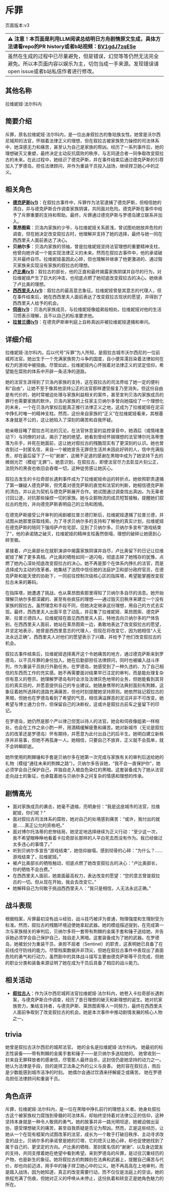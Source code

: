 # 斥罪
页面版本:v3
 

| :warning: 注意！本页面是利用LLM阅读总结明日方舟剧情原文生成，具体方法请看repo的PR history或者b站视频：[BV1gdJ7zqESe](https://www.bilibili.com/video/BV1gdJ7zqESe/)         |
|:----------------------------|
| 虽然在生成的过程中已尽量避免，但是错误，幻觉等等仍然无法完全避免。所以本页面内容以娱乐为主，切勿当成一手来源。发现错误请open issue或者b站私信作者进行修改。|



## 其他名称
拉维妮娅·法尔科内
## 简要介绍
斥罪，原名拉维妮娅·法尔科内，是一位出身叙拉古的鲁珀族女性。她曾是沃尔西尼城邦的法官，怀揣着法律正义的理想，但在叙拉古被家族势力操控的司法体系中，她深感无力和痛苦，甚至认为自己是家族的帮凶。经历了一系列事件后，她的理想破灭又重塑，最终决定主动反抗腐败的秩序，与志同道合者一同争取改变叙拉古的未来。在此过程中，她结识了德克萨斯，并在事件结束后通过德克萨斯的引荐加入了罗德岛，担任法律顾问，并作为重装干员投入战场，继续捍卫她心中的正义。
## 相关角色
-   **[德克萨斯](char_102_texas.md)([v1](../chars/char_102_texas.md))**：在叙拉古事件中，斥罪作为法官逮捕了德克萨斯，但相信她的清白，并与德克萨斯合作调查家族阴谋，共同面对危险。德克萨斯在事件中给予了斥罪重要的支持和帮助。最终，斥罪通过德克萨斯与罗德岛建立联系并加入。
-   **莱昂图索**：贝洛内家族的少爷，与拉维妮娅关系匪浅，曾试图劝她放弃危险的调查，但在她决定改变叙拉古时，他理解并支持了她的选择，最终与她一同在西西里夫人面前表达了决心。
-   **贝纳尔多**：贝洛内家族的领袖，曾是拉维妮娅坚持法官理想的重要精神支柱，他曾向她许诺一个能实现法律正义的未来。然而在叙拉古事件中，他的承诺破灭并最终自尽。拉维妮娅虽因此心碎，但也理解并继承了他更激进的、通过毁灭家族来实现没有家族的叙拉古的理想。
-   **[卢比奥](extended_char_lu_bi_ao.md)([v1](../chars/extended_char_lu_bi_ao.md))**：叙拉古的部长，他的正直和最终揭露家族阴谋并自尽的行为，对拉维妮娅产生了巨大的冲击，也彻底点燃了她彻底改变叙拉古的决心。她继承了卢比奥的理想。
-   **[西西里夫人](extended_char_xi_xi_li_fu_ren.md)([v1](../chars/extended_char_xi_xi_li_fu_ren.md))**：叙拉古的最高意志象征。拉维妮娅曾是其意志的代理人，但在事件结束后，她在西西里夫人面前表达了改变叙拉古现状的愿望，并得到了西西里夫人给予的机会。
-   **[伺夜](char_427_vigil.md)([v1](../chars/char_427_vigil.md))**：贝洛内家族成员，与拉维妮娅像姐弟般相处。拉维妮娅对他的生活习惯表示理解，且不以自己的标准要求他。
-   **[拉普兰德](char_140_whitew.md)([v1](../chars/char_140_whitew.md))**：在德克萨斯审判庭上自称真凶并被拉维妮娅逮捕和审问。
## 详细介绍
拉维妮娅·法尔科内，后以代号“斥罪”为人所知，是叙拉古城市沃尔西尼的一位前城邦法官。她出生于一个充满家族势力斗争的国度，自小便耳濡目染着法律如何在权力的游戏中被扭曲。尽管如此，拉维妮娅内心怀揣着对法律正义的坚定信仰，希望能在腐败的体系中开辟一条洁净的道路。

她的法官生涯得到了贝洛内家族的支持，这在叙拉古的司法界给了她一定的便利和“自由”，让她不至于像其他坚持公正的法官那样遭受报复乃至消失。但这份自由是有代价的，她时常被迫处理与家族利益相关的案件，甚至宣判贝洛内家族成员的罪行也需要家族的默许。贝洛内家族的上任家主贝纳尔多曾向她描绘了一个理想化的未来，一个在贝洛内掌权后能真正推行法律正义之地，这成为了拉维妮娅在泥沼中挣扎时唯一的精神支柱。然而，这份来自家族的“正义”在拉维妮娅看来，其根基本身就是不公的，这让她陷入了深刻的痛苦和自我怀疑。

她亲眼目睹了叙拉古司法的沉沦。在法官休息室的监控录音中，她酒后（或情绪激动下）与同僚的对话，揭示了她的绝望。她看到曾经怀揣理想的法官博尔托洛蒂堕落为杀手，并死在她面前，这让她对叙拉古的残酷现实有了更深刻的认识。她也曾收到过一封匿名信，来自一个被她宣告无罪但生活并未因此好转的人，信中充满指责，却在最后留下了一句“谢谢”，这微不足道的感谢在黑暗中成为了她坚持下去的微弱光芒（模组“无罪”）。她意识到，在叙拉古，即使法官尽力去彰显片刻公正，法院外的黑夜也依旧会吞噬一切，这种徒劳感让她灰心。

叙拉古发生的卡拉奇部长遇刺事件成为了拉维妮娅命运的转折点。她依照职责逮捕了第一嫌疑人德克萨斯，但凭着对德克萨斯的直觉和法官的判断，她相信德克萨斯的清白，并以此为契机与德克萨斯展开合作。她试图通过调查找出真凶，为无辜者讨回公道，对抗那些操控一切的家族。她与企鹅物流的成员短暂接触，提醒她们叙拉古的危险，并向德克萨斯表明自己的立场和困境。

在德克萨斯接受公开审判的闹剧被拉普兰德打断后，拉维妮娅逮捕了拉普兰德，并试图从她那里获取线索。为了寻求贝纳尔多的支持和了解他的真实计划，拉维妮娅在德克萨斯的陪同下强闯萨卢佐宅邸，见到了贝纳尔多。贝纳尔多宣布“游戏结束了”，他的承诺随之破灭，拉维妮娅的精神支柱轰然倒塌，理想的破碎让她感到心碎至极。

紧接着，卢比奥部长在就职演讲中揭露家族阴谋并自尽，卢比奥留下的日记让拉维妮娅了解了更多真相。卢比奥的牺牲如同一道闪电，彻底击碎了她残存的犹豫，点燃了她内心深处彻底改变叙拉古的决心。她不再是那个在体系内挣扎的法官，而是选择成为主动的改革者。她集结了法院中信任她的法庭护卫和部分政府官员，在德克萨斯和能天使的协助下，一同前往控制次级核心区的指挥塔，希望能掌握改变叙拉古未来的筹码。

在指挥塔，她遭遇了挑战，也从莱昂图索那里得知了贝纳尔多自尽的消息。她开始理解贝纳尔多那深藏的、甚至有些疯狂的理想——通过毁灭旧秩序来建立一个没有家族的叙拉古。虽然理念和手段不同，但她决定继承这份理想，用自己的方式去实现。最终，西西里夫人出面平息了动乱，并召集了拉维妮娅、莱昂图索、德克萨斯、拉普兰德四人。拉维妮娅在面见西西里夫人前，特地去向贝纳尔多的尸体告别。在西西里夫人面前，她站在莱昂图索一边，勇敢地表达了改变叙拉古的愿望，并坚定地表示，她曾是西西里意志的代理人，但现在将改变它，因为她相信“人无法永远正确”。西西里夫人对他们的愿望表示了兴趣，并给予了他们改变叙拉古的机会。

叙拉古事件结束后，拉维妮娅选择离开这个令她痛苦的地方，通过德克萨斯来到罗德岛，以干员斥罪的身份加入。她在后勤部担任法律顾问，同时也被编入战斗序列，作为重装干员执行外勤任务。在罗德岛，她感受到了一种久违的、为了自己相信的东西而工作的充实感。她不再需要面对结果早已注定的审判，而是能处理复杂但有意义的卷宗。她理解罗德岛有时会涉及法律灰色地带的业务，但她能看到其背后的真实目的，并愿意提供自己的专业建议。她随身携带的法典封面刻有荆棘，这象征着她所选择的道路充满痛苦，但也时刻提醒她坚持原则。她依然铭记叙拉古的黑暗，但她也在罗德岛看到了希望的气息，相信满溢罪恶的泥沼并非不可改变。她希望与博士通力合作，但保留自己的决断权，这或许是叙拉古前车之鉴留下的印记。

在罗德岛，她仍然是那个严以律己但宽以待人的法官。她会和伺夜像姐弟一样相处，也会在工作之余小酌一杯，用酒精缓解疲惫和痛苦。她对新城市（无论是叙拉古的改革还是罗德岛）怀有期待，并愿意为此付出自己的后半生。她明白建立新秩序并非易事，但她不再孤身一人。她相信，只要自己不放弃，正义就不会孤单，就不会转瞬即逝。

她所使用的荆棘锤和手套是贝纳尔多在她第一次完成与家族有关的审判后送给她的礼物（模组“通往未来的荆棘之路”）。贝纳尔多告诉她，“我不会一直保护你”，她必须学会自己保护自己，并独自走入被血色染红的黑暗。这套装备成为了她从法官走向战士的象征，也承载着她与贝纳尔多之间复杂的情感和理想的传承。
## 剧情高光
- 面对家族成员的袭击，她毫不退缩，亮明身份：“我是这座城市的法官，拉维妮娅，你们呢？”
- 面对叙拉古司法体系的腐败，她对自己的处境感到痛苦：“或许，我付出的就是......真正公允的资格吧。”
- 面对博尔托洛蒂的悲惨结局，她坚定地选择继续为正义行动：“至少这一次，我不希望眼睁睁地看着卡拉奇部长那样的人平白死去而没有作为。我已经做过太多违心的事情了。”
- 听到贝纳尔多宣告“游戏结束”，她信仰崩塌，感到彻骨的心碎：“为什么？......游戏结束了，拉维妮娅。”
- 被卢比奥部长的牺牲触动，彻底点燃了她改变叙拉古的决心：“卢比奥部长，你的牺牲不会白费。”
- 在西西里夫人面前，她直面最高权力，表达改变的愿望：“您的意志曾是叙拉古的一切。但从现在开始，我会去改变它。”
- 她解释自己为何敢于挑战西西里夫人：“我只是相信，人无法永远正确。”
## 战斗表现
根据档案，斥罪最初没有战斗经验，战斗技巧被评为普通，物理强度和生理耐受为标准。然而，叙拉古的残酷环境迫使她拿起武器。她的模组描述提到，在完成第一次与家族相关的审判后，贝纳尔多将一套带有荆棘的金属手套和锤子送给她，并告诉她必须学会自己保护自己，独自走入黑暗。这套装备成为了她的武器。在罗德岛，她被划分为重装干员，承担不屈者（Sentinel）的职责，这表明她已具备了在前线戍守防线的能力。尽管档案数据并非顶尖，但她在叙拉古事件中表现出了直面危险的勇气和行动力，虽然剧中的具体战斗描写主要由德克萨斯等干员完成，但她的职业分类和装备来源证明了她在成为干员后具备了相应的战斗能力。
## 相关活动
-   **[叙拉古人](../stories/act21side.md)**：作为沃尔西尼城邦法官拉维妮娅·法尔科内，她卷入卡拉奇部长遇刺案，与德克萨斯合作调查，经历了昔日理想的破灭和新理想的诞生。她对抗家族势力，集结支持者，与德克萨斯、莱昂图索等人一同努力，最终在西西里夫人面前争取到了改变叙拉古的机会。她是本次事件中推动剧情发展的核心人物之一。
## trivia
她曾是叙拉古沃尔西尼的城邦法官。
她的全名是拉维妮娅·法尔科内。
她最初的标志性装备——带有荆棘的金属手套和锤子——是贝纳尔多送给她的。
她曾收到一封来自无罪释放者的感谢信，尽管那人最终自杀，这封信仍是她坚持的动力之一。
她认为法律是手段，目的是捍卫法条之外的公义与良善。
她形容在叙拉古，雨后是少数能感到城市洁净的时刻。
她偶尔会通过饮酒来纾解疲乏或痛苦。
她在罗德岛担任法律顾问和重装干员。
## 角色点评
斥罪，拉维妮娅·法尔科内，是一位在黑暗中挣扎前行的理想主义者。她身处叙拉古这个被家族权力腐蚀到骨髓的司法体系，却始终坚持着对法律公正的信仰，这种坚持本身就是一种令人敬佩的勇气。她的故事并非一路光明坦途，她被迫做出妥协，感受理想破灭的痛苦，甚至自我质疑是否沦为帮凶。然而，正是这些经历，让她从一个在现有框架内试图改革的法官，成长为一个敢于打破旧秩序、主动寻求改变的战士。贝纳尔多的承诺曾是她的灯塔，它的熄灭让她心碎，却也促使她找到了属于自己的、更坚定的方向。卢比奥的牺牲、那封匿名信的“谢谢”、以及身边盟友的支持，共同支撑着她在绝望中看到希望。来到罗德岛的斥罪，是过往沉重经历的产物，也是新生的象征。她将叙拉古的荆棘刻在法典和武器上，提醒自己痛苦与代价，却也向前迈进，用手中的锤子捍卫她心中的公义。她不再高高在上地审判，而是踏入战场，因为她知道，真正的改变需要行动，而不仅仅是法庭上的空谈。她的旅程充满了伤痕，但她对正义的呼唤从未停止，这份执着和转变正是她角色魅力的所在。